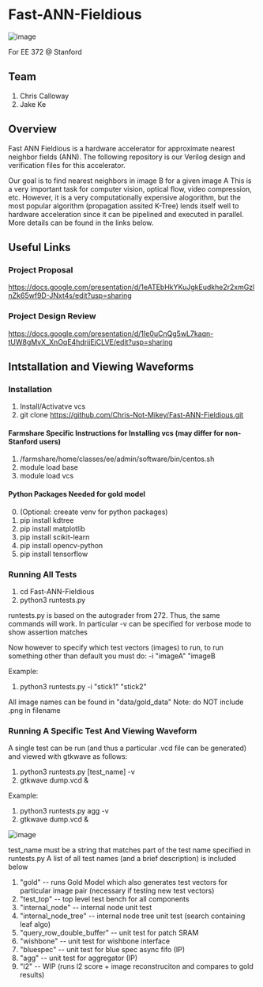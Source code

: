 # Fast-ANN-Fieldious

![image](https://user-images.githubusercontent.com/54165966/165867879-52a9eb76-753d-4341-ba2a-b99ad0ebb708.png)


For EE 372 @ Stanford


## Team
1. Chris Calloway 
2. Jake Ke

## Overview

Fast ANN Fieldious is a hardware accelerator for approximate nearest neighbor fields (ANN). The following repository is our Verilog design and verification files for this accelerator.


Our goal is to find nearest neighbors in image B for a given image A
This is a very important task for computer vision, optical flow, video compression, etc.
However, it is a very computationally expensive alogorithm, but the most popular algorithm (propagation assited K-Tree) lends itself well to hardware acceleration since it can be pipelined and executed in parallel. More details can be found in the links below.



## Useful Links

### Project Proposal

https://docs.google.com/presentation/d/1eATEbHkYKuJgkEudkhe2r2xmGzlnZk65wf9D-JNxt4s/edit?usp=sharing

### Project Design Review

https://docs.google.com/presentation/d/1Ie0uCnQg5wL7kaqn-tUW8gMvX_XnOqE4hdrijEjCLVE/edit?usp=sharing


## Intstallation and Viewing Waveforms

### Installation
1. Install/Activatve vcs
2. git clone https://github.com/Chris-Not-Mikey/Fast-ANN-Fieldious.git


#### Farmshare Specific Instructions for Installing vcs (may differ for non-Stanford users)
1. /farmshare/home/classes/ee/admin/software/bin/centos.sh
2. module load base
3. module load vcs

#### Python Packages Needed for gold model 
0. (Optional: creeate venv for python packages)
1. pip install kdtree
2. pip install matplotlib
3. pip install scikit-learn
4. pip install opencv-python
5. pip install tensorflow




### Running All Tests 

1. cd Fast-ANN-Fieldious
2. python3 runtests.py 

runtests.py is based on the autograder from 272. Thus, the same commands will work.
In particular -v can be specified for verbose mode to show assertion matches

Now however to specify which test vectors (images) to run, to run something other than default you must do:
-i "imageA" "imageB

Example:
1. python3 runtests.py -i "stick1" "stick2"

All image names can be found in "data/gold_data"
Note: do NOT include .png in filename



### Running A Specific Test And Viewing Waveform 

A single test can be run (and thus a particular .vcd file can be generated) and viewed with gtkwave as follows:

1. python3 runtests.py [test_name] -v 
2. gtkwave dump.vcd &

Example:

1. python3 runtests.py agg -v
2. gtkwave dump.vcd &

![image](https://user-images.githubusercontent.com/54165966/165996749-ff3fa46b-96c2-44ea-9b0f-8baa945aaeec.png)





test_name must be a string that matches part of the test name specified in runtests.py
A list of all test names (and a brief description) is included below

1. "gold" -- runs Gold Model which also generates test vectors for particular image pair (necessary if testing new test vectors)
2. "test_top" -- top level test bench for all components 
3. "internal_node" -- internal node unit test
4. "internal_node_tree" -- internal node tree unit test (search containing leaf algo)
5. "query_row_double_buffer" -- unit test for patch SRAM
6. "wishbone" -- unit test for wishbone interface
7. "bluespec" -- unit test for blue spec async fifo (IP)
8. "agg" -- unit test for aggregator (IP)
9. "l2" -- WIP (runs l2 score + image reconstruciton and compares to gold results)









